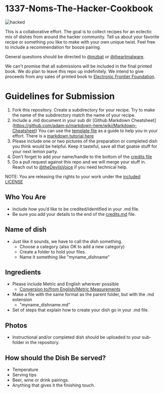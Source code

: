 # 1337-Noms-The-Hacker-Cookbook

![hacked](https://github.com/theDevilsVoice/1337-Noms-The-Hacker-Cookbook/blob/master/hacked.jpeg)

This is a collaborative effort. The goal is to collect recipes for an eclectic mix of dishes from around the hacker community. Tell us about your favorite recipe or something you like to make with your own unique twist. Feel free to include a recommendation for booze pairing.

General questions should be directed to [@mzbat](https://twitter.com/mzbat) or [@iheartmalware](https://twitter.com/iheartmalware). 

We can't promise that all submissions will be included in the final printed book. We do plan to leave this repo up indefinitely. We intend to give proceeds from any sales of printed book to [Electronic Frontier Foundation](https://supporters.eff.org/shop).

# Guidelines for Submission

1. Fork this repository. Create a subdirectory for your recipe. Try to make the name of the subdirectory match the name of your recipe.
2. Include a .md document in your sub dir [Github Markdown Cheatsheet] (https://github.com/adam-p/markdown-here/wiki/Markdown-Cheatsheet) You can use the [template file](https://github.com/theDevilsVoice/1337-Noms-The-Hacker-Cookbook/blob/master/template.md) as a guide to help you in your effort. There is a [markdown tutorial here](http://www.markdowntutorial.com/)
3. Please include one or two pictures of the preparation or completed dish you think would be helpful. Keep it tasteful, save all that goatse stuff for your next lemon party.
4. Don't forget to add your name/handle to the bottom of the [credits file](https://github.com/theDevilsVoice/1337-Noms-The-Hacker-Cookbook/blob/master/credits.md)
5. Do a pull request against this repo and we will merge your stuff in. Reach out to [@theDevilsVoice](https://twitter.com/thedevilsvoice) if you need technical help.

NOTE: You are releasing the rights to your work under the [included LICENSE](https://github.com/theDevilsVoice/1337-Noms-The-Hacker-Cookbook/blob/master/license.md)

## Who You Are

* Include how you’d like to be credited/identified in your .md file. 
* Be sure you add your details to the end of the [credits.md](https://github.com/theDevilsVoice/1337-Noms-The-Hacker-Cookbook/blob/master/credits.md) file.

## Name of dish

* Just like it sounds, we have to call the dish something. 
    * Choose a category (also OK to add a new category)
    * Create a folder to hold your files. 
    * Name it something like "myname_dishname"

## Ingredients

* Please include Metric and English wherever possible
    * [Conversion to/from English/Metric Measurements](http://www.sciencemadesimple.com/volume_conversion.php)
* Make a file with the same format as the parent folder, but with the .md extension
    * "myname_dishname.md"
* Set of steps that explain how to create your dish go in your .md file.

## Photos 

* Instructional and/or completed dish should be uploaded to your sub-folder in the repository.

## How should the Dish Be served?

* Temperature
* Serving tips
* Beer, wine or drink pairings. 
* Anything that gives it the finishing touch. 
